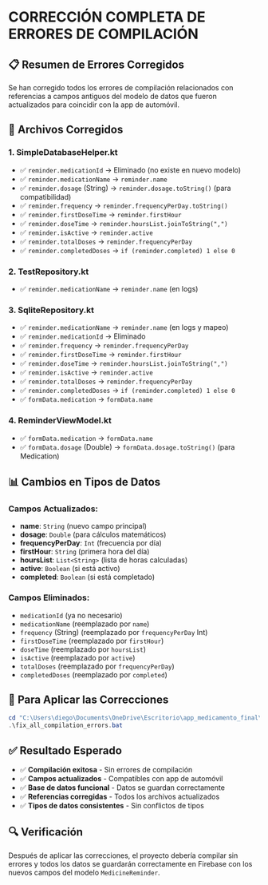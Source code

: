 # CORRECCIÓN COMPLETA DE ERRORES DE COMPILACIÓN

## 📋 **Resumen de Errores Corregidos**

Se han corregido todos los errores de compilación relacionados con referencias a campos antiguos del modelo de datos que fueron actualizados para coincidir con la app de automóvil.

## 🔧 **Archivos Corregidos**

### 1. **SimpleDatabaseHelper.kt**
- ✅ `reminder.medicationId` → Eliminado (no existe en nuevo modelo)
- ✅ `reminder.medicationName` → `reminder.name`
- ✅ `reminder.dosage` (String) → `reminder.dosage.toString()` (para compatibilidad)
- ✅ `reminder.frequency` → `reminder.frequencyPerDay.toString()`
- ✅ `reminder.firstDoseTime` → `reminder.firstHour`
- ✅ `reminder.doseTime` → `reminder.hoursList.joinToString(",")`
- ✅ `reminder.isActive` → `reminder.active`
- ✅ `reminder.totalDoses` → `reminder.frequencyPerDay`
- ✅ `reminder.completedDoses` → `if (reminder.completed) 1 else 0`

### 2. **TestRepository.kt**
- ✅ `reminder.medicationName` → `reminder.name` (en logs)

### 3. **SqliteRepository.kt**
- ✅ `reminder.medicationName` → `reminder.name` (en logs y mapeo)
- ✅ `reminder.medicationId` → Eliminado
- ✅ `reminder.frequency` → `reminder.frequencyPerDay`
- ✅ `reminder.firstDoseTime` → `reminder.firstHour`
- ✅ `reminder.doseTime` → `reminder.hoursList.joinToString(",")`
- ✅ `reminder.isActive` → `reminder.active`
- ✅ `reminder.totalDoses` → `reminder.frequencyPerDay`
- ✅ `reminder.completedDoses` → `if (reminder.completed) 1 else 0`
- ✅ `formData.medication` → `formData.name`

### 4. **ReminderViewModel.kt**
- ✅ `formData.medication` → `formData.name`
- ✅ `formData.dosage` (Double) → `formData.dosage.toString()` (para Medication)

## 📊 **Cambios en Tipos de Datos**

### **Campos Actualizados:**
- **name**: `String` (nuevo campo principal)
- **dosage**: `Double` (para cálculos matemáticos)
- **frequencyPerDay**: `Int` (frecuencia por día)
- **firstHour**: `String` (primera hora del día)
- **hoursList**: `List<String>` (lista de horas calculadas)
- **active**: `Boolean` (si está activo)
- **completed**: `Boolean` (si está completado)

### **Campos Eliminados:**
- `medicationId` (ya no necesario)
- `medicationName` (reemplazado por `name`)
- `frequency` (String) (reemplazado por `frequencyPerDay` Int)
- `firstDoseTime` (reemplazado por `firstHour`)
- `doseTime` (reemplazado por `hoursList`)
- `isActive` (reemplazado por `active`)
- `totalDoses` (reemplazado por `frequencyPerDay`)
- `completedDoses` (reemplazado por `completed`)

## 🚀 **Para Aplicar las Correcciones**

```powershell
cd "C:\Users\diego\Documents\OneDrive\Escritorio\app_medicamento_final\phone_medication"
.\fix_all_compilation_errors.bat
```

## ✅ **Resultado Esperado**

- ✅ **Compilación exitosa** - Sin errores de compilación
- ✅ **Campos actualizados** - Compatibles con app de automóvil
- ✅ **Base de datos funcional** - Datos se guardan correctamente
- ✅ **Referencias corregidas** - Todos los archivos actualizados
- ✅ **Tipos de datos consistentes** - Sin conflictos de tipos

## 🔍 **Verificación**

Después de aplicar las correcciones, el proyecto debería compilar sin errores y todos los datos se guardarán correctamente en Firebase con los nuevos campos del modelo `MedicineReminder`.
